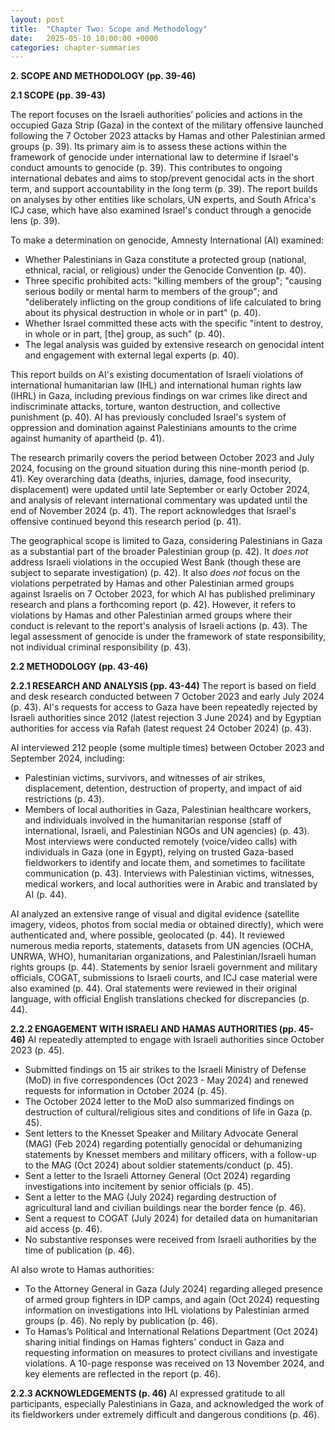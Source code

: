 ```yaml
---
layout: post
title:  "Chapter Two: Scope and Methodology"
date:   2025-05-10 10:00:00 +0000
categories: chapter-summaries
---
```




**2. SCOPE AND METHODOLOGY (pp. 39-46)**

**2.1 SCOPE (pp. 39-43)**

The report focuses on the Israeli authorities’ policies and actions in the occupied Gaza Strip (Gaza) in the context of the military offensive launched following the 7 October 2023 attacks by Hamas and other Palestinian armed groups (p. 39). Its primary aim is to assess these actions within the framework of genocide under international law to determine if Israel's conduct amounts to genocide (p. 39). This contributes to ongoing international debates and aims to stop/prevent genocidal acts in the short term, and support accountability in the long term (p. 39). The report builds on analyses by other entities like scholars, UN experts, and South Africa's ICJ case, which have also examined Israel's conduct through a genocide lens (p. 39).

To make a determination on genocide, Amnesty International (AI) examined:
*   Whether Palestinians in Gaza constitute a protected group (national, ethnical, racial, or religious) under the Genocide Convention (p. 40).
*   Three specific prohibited acts: "killing members of the group"; "causing serious bodily or mental harm to members of the group"; and "deliberately inflicting on the group conditions of life calculated to bring about its physical destruction in whole or in part" (p. 40).
*   Whether Israel committed these acts with the specific "intent to destroy, in whole or in part, [the] group, as such" (p. 40).
*   The legal analysis was guided by extensive research on genocidal intent and engagement with external legal experts (p. 40).

This report builds on AI's existing documentation of Israeli violations of international humanitarian law (IHL) and international human rights law (IHRL) in Gaza, including previous findings on war crimes like direct and indiscriminate attacks, torture, wanton destruction, and collective punishment (p. 40). AI has previously concluded Israel's system of oppression and domination against Palestinians amounts to the crime against humanity of apartheid (p. 41).

The research primarily covers the period between October 2023 and July 2024, focusing on the ground situation during this nine-month period (p. 41). Key overarching data (deaths, injuries, damage, food insecurity, displacement) were updated until late September or early October 2024, and analysis of relevant international commentary was updated until the end of November 2024 (p. 41). The report acknowledges that Israel's offensive continued beyond this research period (p. 41).

The geographical scope is limited to Gaza, considering Palestinians in Gaza as a substantial part of the broader Palestinian group (p. 42). It *does not* address Israeli violations in the occupied West Bank (though these are subject to separate investigation) (p. 42). It also *does not* focus on the violations perpetrated by Hamas and other Palestinian armed groups against Israelis on 7 October 2023, for which AI has published preliminary research and plans a forthcoming report (p. 42). However, it refers to violations by Hamas and other Palestinian armed groups where their conduct is relevant to the report's analysis of Israeli actions (p. 43). The legal assessment of genocide is under the framework of state responsibility, not individual criminal responsibility (p. 43).

**2.2 METHODOLOGY (pp. 43-46)**

**2.2.1 RESEARCH AND ANALYSIS (pp. 43-44)**
The report is based on field and desk research conducted between 7 October 2023 and early July 2024 (p. 43). AI's requests for access to Gaza have been repeatedly rejected by Israeli authorities since 2012 (latest rejection 3 June 2024) and by Egyptian authorities for access via Rafah (latest request 24 October 2024) (p. 43).

AI interviewed 212 people (some multiple times) between October 2023 and September 2024, including:
*   Palestinian victims, survivors, and witnesses of air strikes, displacement, detention, destruction of property, and impact of aid restrictions (p. 43).
*   Members of local authorities in Gaza, Palestinian healthcare workers, and individuals involved in the humanitarian response (staff of international, Israeli, and Palestinian NGOs and UN agencies) (p. 43).
Most interviews were conducted remotely (voice/video calls) with individuals in Gaza (one in Egypt), relying on trusted Gaza-based fieldworkers to identify and locate them, and sometimes to facilitate communication (p. 43). Interviews with Palestinian victims, witnesses, medical workers, and local authorities were in Arabic and translated by AI (p. 44).

AI analyzed an extensive range of visual and digital evidence (satellite imagery, videos, photos from social media or obtained directly), which were authenticated and, where possible, geolocated (p. 44). It reviewed numerous media reports, statements, datasets from UN agencies (OCHA, UNRWA, WHO), humanitarian organizations, and Palestinian/Israeli human rights groups (p. 44). Statements by senior Israeli government and military officials, COGAT, submissions to Israeli courts, and ICJ case material were also examined (p. 44). Oral statements were reviewed in their original language, with official English translations checked for discrepancies (p. 44).

**2.2.2 ENGAGEMENT WITH ISRAELI AND HAMAS AUTHORITIES (pp. 45-46)**
AI repeatedly attempted to engage with Israeli authorities since October 2023 (p. 45).
*   Submitted findings on 15 air strikes to the Israeli Ministry of Defense (MoD) in five correspondences (Oct 2023 - May 2024) and renewed requests for information in October 2024 (p. 45).
*   The October 2024 letter to the MoD also summarized findings on destruction of cultural/religious sites and conditions of life in Gaza (p. 45).
*   Sent letters to the Knesset Speaker and Military Advocate General (MAG) (Feb 2024) regarding potentially genocidal or dehumanizing statements by Knesset members and military officers, with a follow-up to the MAG (Oct 2024) about soldier statements/conduct (p. 45).
*   Sent a letter to the Israeli Attorney General (Oct 2024) regarding investigations into incitement by senior officials (p. 45).
*   Sent a letter to the MAG (July 2024) regarding destruction of agricultural land and civilian buildings near the border fence (p. 46).
*   Sent a request to COGAT (July 2024) for detailed data on humanitarian aid access (p. 46).
*   No substantive responses were received from Israeli authorities by the time of publication (p. 46).

AI also wrote to Hamas authorities:
*   To the Attorney General in Gaza (July 2024) regarding alleged presence of armed group fighters in IDP camps, and again (Oct 2024) requesting information on investigations into IHL violations by Palestinian armed groups (p. 46). No reply by publication (p. 46).
*   To Hamas’s Political and International Relations Department (Oct 2024) sharing initial findings on Hamas fighters' conduct in Gaza and requesting information on measures to protect civilians and investigate violations. A 10-page response was received on 13 November 2024, and key elements are reflected in the report (p. 46).

**2.2.3 ACKNOWLEDGEMENTS (p. 46)**
AI expressed gratitude to all participants, especially Palestinians in Gaza, and acknowledged the work of its fieldworkers under extremely difficult and dangerous conditions (p. 46).
